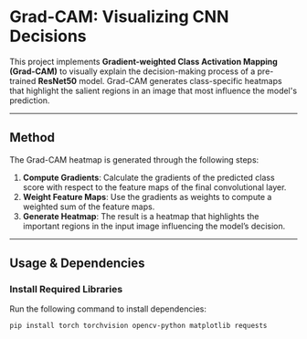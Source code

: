 # Grad-CAM: Visualizing CNN Decisions

This project implements **Gradient-weighted Class Activation Mapping (Grad-CAM)** to visually explain the decision-making process of a pre-trained **ResNet50** model. Grad-CAM generates class-specific heatmaps that highlight the salient regions in an image that most influence the model's prediction.

---

## Method

The Grad-CAM heatmap is generated through the following steps:

1. **Compute Gradients**: Calculate the gradients of the predicted class score with respect to the feature maps of the final convolutional layer.
2. **Weight Feature Maps**: Use the gradients as weights to compute a weighted sum of the feature maps.
3. **Generate Heatmap**: The result is a heatmap that highlights the important regions in the input image influencing the model’s decision.

---

## Usage & Dependencies

### Install Required Libraries

Run the following command to install dependencies:

```bash
pip install torch torchvision opencv-python matplotlib requests

